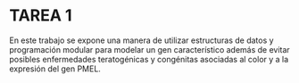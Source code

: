# TAREA 1

En este trabajo se expone una manera de utilizar estructuras de datos y programación modular para modelar un gen característico además de evitar posibles enfermedades teratogénicas y congénitas asociadas al color y a la expresión del gen PMEL.

